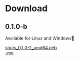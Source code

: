 # Download

## 0.1.0-b

Available for Linux and Windows:tada:

[shots_0.1.0-2_amd64.deb](http://shots.binjo.ru/dowloads/shots_0.1.0-2_amd64.deb) <br />
[.exe](link) <br />
